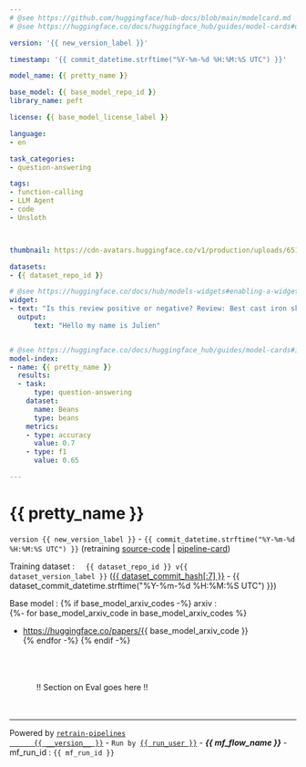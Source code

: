 ```yaml
---
# @see https://github.com/huggingface/hub-docs/blob/main/modelcard.md
# @see https://huggingface.co/docs/huggingface_hub/guides/model-cards#update-metadata

version: '{{ new_version_label }}'

timestamp: '{{ commit_datetime.strftime("%Y-%m-%d %H:%M:%S UTC") }}'

model_name: {{ pretty_name }}

base_model: {{ base_model_repo_id }}
library_name: peft

license: {{ base_model_license_label }}

language:
- en

task_categories:
- question-answering

tags:
- function-calling
- LLM Agent
- code
- Unsloth



thumbnail: https://cdn-avatars.huggingface.co/v1/production/uploads/651e93137b2a2e027f9e55df/96hzBved0YMjCq--s0kad.png

datasets:
- {{ dataset_repo_id }}

# @see https://huggingface.co/docs/hub/models-widgets#enabling-a-widget
widget:
- text: "Is this review positive or negative? Review: Best cast iron skillet you will ever buy."
  output:
      text: "Hello my name is Julien"


# @see https://huggingface.co/docs/huggingface_hub/guides/model-cards#include-evaluation-results
model-index:
- name: {{ pretty_name }}
  results:
  - task:
      type: question-answering
    dataset:
      name: Beans
      type: beans
    metrics:
    - type: accuracy
      value: 0.7
    - type: f1
      value: 0.65

---
```


# {{ pretty_name }}

`version {{ new_version_label }}`  -  `{{ commit_datetime.strftime("%Y-%m-%d %H:%M:%S UTC") }}`
(retraining
<a target="_blank"
   href="https://huggingface.co/retrain-pipelines/function_caller/tree/retrain-pipelines_source-code/{{ new_version_label }}">source-code</a> |
<a target="_blank"
   href="https://huggingface.co/retrain-pipelines/function_caller/tree/retrain-pipelines_pipeline-card/{{ new_version_label }}">pipeline-card</a>)

Training dataset&nbsp;:
&nbsp; &nbsp; <code>{{ dataset_repo_id }}
v{{ dataset_version_label }}</code>
(<a href="https://huggingface.co/datasets/{{ dataset_repo_id }}/blob/{{ dataset_commit_hash }}/README.md"
    target="_blank">{{ dataset_commit_hash[:7] }}</a> -
    {{ dataset_commit_datetime.strftime("%Y-%m-%d %H:%M:%S UTC") }})

Base model&nbsp;:
{% if base_model_arxiv_codes -%}
arxiv&nbsp;:<br />
{%- for base_model_arxiv_code in base_model_arxiv_codes %}
  - <a href="https://huggingface.co/papers/{{ base_model_arxiv_code }}"
       target="_blank">https://huggingface.co/papers/{{ base_model_arxiv_code }}</a><br />
{% endfor -%}
{% endif -%}


<br />
<br />
<br />
&nbsp; &nbsp; &nbsp; &nbsp; &nbsp; &nbsp; !! Section on Eval goes here !!
<br />
<br />
<br />

<hr />
Powered by
<code><a target="_blank"
         href="https://pypi.org/project/retrain-pipelines/">retrain-pipelines
      {{ __version__ }}</a></code> - 
<code>Run by <a target="_blank" href="https://huggingface.co/{{ run_user }}">{{ run_user }}</a></code> -
<em><b>{{ mf_flow_name }}</b></em> - mf_run_id&nbsp;: <code>{{ mf_run_id }}</code>

